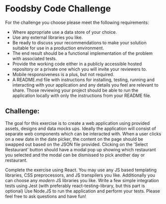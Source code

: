 

# Foodsby Code Challenge

For the challenge you choose please meet the following requirements:

- Where appropriate use a data store of your choice.
- Use any external libraries you like.
- Be ready to discuss your recommendations to make your solution suitable for use in a production environment.
- The end result should be a functional implementation of the problem with associated tests.
- Provide the working code either in a publicly accessible hosted repository or a private one which you will invite your reviewers to.
- Mobile responsiveness is a plus, but not required.
- A README.md file with instructions for installing, testing, running and interacting with your application and any details you feel are relevant to share. Those reviewing your project should be able to run the application locally with only the instructions from your README file.

## Challenge:

The goal for this exercise is to create a web application using provided assets, designs and data mocks ups. Ideally the application will consist of separate web components which can be interacted with. When a user clicks on a new date in the date picker, the content on the page should be swapped out based on the JSON file provided. Clicking on the 'Select Restaurant' button should have a modal pop up showing which restaurant you selected and the modal can be dismissed to pick another day or restaurant.

Complete the exercise using React. You may use any JS based templating libraries, CSS preprocessors, and JS transpilers you like. Additionally you can choose any _modern_ JS libraries you like. Write a few simple integration tests using Jest (with preferably react-testing-library, but this part is optional) Use Node.JS to run the application and perform your tests. Please feel free to ask questions and have fun!


